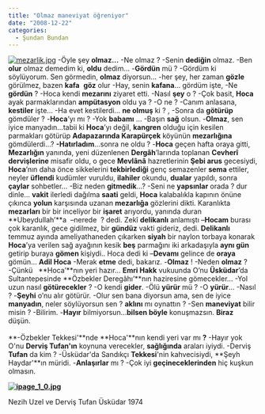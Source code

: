 ```yaml
---
title: "Olmaz maneviyat öğreniyor"
date: "2008-12-22"
categories: 
  - Şundan Bundan
---
```


[![mezarlik.jpg](/uploads/2008/12/mezarlik.jpg)](/uploads/2008/12/mezarlik.jpg "mezarlik.jpg") -Öyle şey **olmaz…** \-Ne olmaz ? -Senin **dediğin** olmaz. -Ben **olur** olmaz demedim ki, **oldu** dedim… -**Gördün** mü ? -Gördüm ki söylüyorum. Sen görmedin, **olmaz** diyorsun… -her şey, her zaman **gözle** görülmez, bazen **kafa**  **göz** olur -Hay, senin **kafana**… gördüm işte, -Ne **gördün** ? -Hoca kendi **mezarını** ziyaret etti. \-Nasıl **şey** o ? -Çok basit, **Hoca** ayak parmaklarından **ampütasyon** oldu ya ? -O ne ? -Canım anlasana, **kestiler** işte… -Ha evet kestilerdi… **ne olmuş** ki ? , -Sonra da **götürüp** gömdüler ? -**Hoca**’yı mı ? -Yok **babamı** … -Başın **sağ** olsun. -**Olmaz**, sen iyice manyadın…tabii ki **Hoca**’yı değil, **kangren** olduğu için kesilen parmakları götürüp **Adapazarında Karapürçek** köyünün **mezarlığına** gömdülerdi…? **\-Hatırladım**…sonra ne oldu ? -**Hoca** geçen hafta oraya gitti, **Mezarlığın** yanında, yeni düzenlenen **Dergâh**’larında toplanan **Cevherî dervişlerine** misafir oldu, o gece **Mevlânâ** hazretlerinin **Şebi arus** gecesiydi, **Hoca**’nın daha önce sikkelerini **tekbirlediği** genç semazenler **sema** ettiler, neyler **üflendi** kudümler vuruldu, **ilahiler** okundu, **dualar** yapıldı, sonra **çaylar** sohbetler… -Biz neden **gitmedik**…? -Seni ne **yapsınlar** orada ? dur dinle… **vakit** ilerledi dağılma **saati** geldi, **Hoca** kalabalıkla kapının önüne çıkınca **yolun** karşısında uzanan **mezarlığa** gözlerini dikti. Karanlıkta **mezarları** bir bir inceliyor bir **işaret** arıyordu, yanında duran **Ubeydullah’**a  –nerede  ? dedi. Zekî **delikanlı** anlamıştı –**Hocam** burası çok karanlık, gece gidilmez, bir **gündüz** vakti gideriz, dedi. **Delikanlı** temmuz ayında ameliyathaneden çıkarken **siyah** bir naylon torbaya konarak **Hoca**’ya verilen sağ ayağının kesik **beş** parmağını iki arkadaşıyla **aynı gün** getirip buraya **gömen** kişiydi.. Hoca dedi ki –**Devamı** gelince de **oraya** gömün… **Adil Hoca** -Merak **etme** dedi, bakarız. -**Olmaz** ! -Neden **olmaz** ? -Çünkü   **Hoca’**nın yeri hazır… **Emri Hakk** vukuunda O’nu **Üsküdar**’da Sultantepesinde **Özbekler Deregâhı’**nın haziresine gömecekler… -Yol uzun nasıl **götürecekler** ? -O kendi **gider**. -Ölü **yürür** mü ? -O **yürür**… -Nasıl ? -**Şeyhi** o’nu alır götürür. -Olur sen bana diyorsun ama, sen de iyice **manyadın**, neler söylüyorsun sen ? **aklını** mı oynattın ? -Sen **maneviyat** bilir misin ? -Bilirim. -**Hayır** bilmiyorsun…**bilsen böyle** konuşmazsın. **Biraz** düşün.    
   
**\-Özbekler Tekkesi'**nde **Hoca'**nın kendi yeri var mı **?** -Hayır yok O'nu **Derviş Tufan'ın** koynuna verecekler, **sağlığında** araları iyiydi. -Derviş **Tufan** da kim ? -Üsküdar'da Sandıkçı **Tekkesi**'nin kahvecisiydi, **Şeyh Haydar'**ın müridi. -**Anlaşırlar** mı ? -Çok iyi **geçineceklerinden** hiç kuşkun olmasın.

[**![ipage_1_0.jpg](/uploads/2008/12/ipage_1_0.jpg)**](/uploads/2008/12/ipage_1_0.jpg "ipage_1_0.jpg")

Nezih Uzel ve Derviş Tufan Üsküdar 1974
